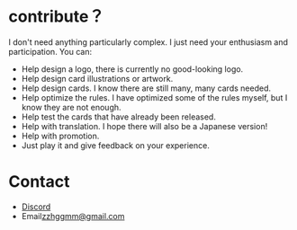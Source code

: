 # contribute？
I don't need anything particularly complex. I just need your enthusiasm and participation. You can:
- Help design a logo, there is currently no good-looking logo.
- Help design card illustrations or artwork.
- Help design cards. I know there are still many, many cards needed.
- Help optimize the rules. I have optimized some of the rules myself, but I know they are not enough.
- Help test the cards that have already been released.
- Help with translation. I hope there will also be a Japanese version!
- Help with promotion.
- Just play it and give feedback on your experience.

# Contact
- [Discord](https://discord.gg/we6QKEyjmn)
- Email[zzhggmm@gmail.com](mailto:zzhggmm@gmail.com?subject=MMC-Contribute)